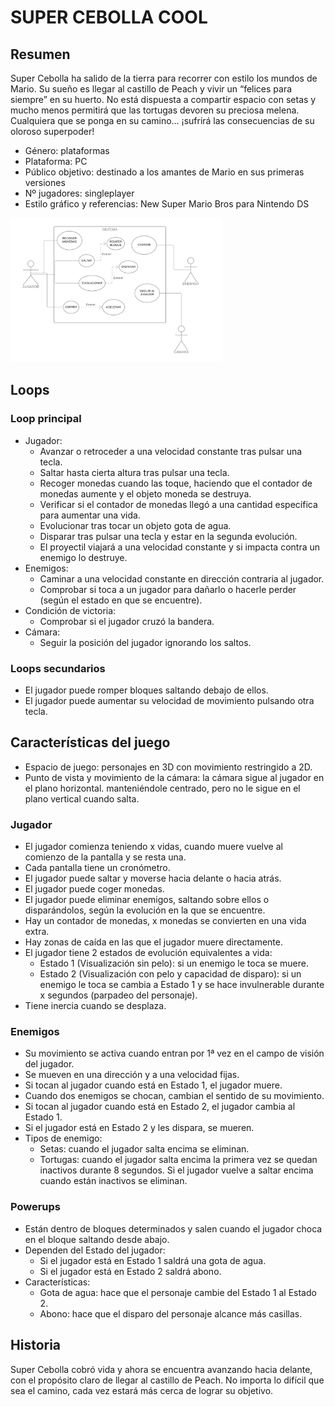 # SUPER CEBOLLA COOL

## Resumen
Super Cebolla ha salido de la tierra para recorrer con estilo los mundos de Mario. Su sueño es llegar al castillo de Peach y vivir un “felices para siempre” en su huerto. No está dispuesta a compartir espacio con setas y mucho menos permitirá que las tortugas devoren su preciosa melena. Cualquiera que se ponga en su camino… ¡sufrirá las consecuencias de su oloroso superpoder!

* Género: plataformas
* Plataforma: PC
* Público objetivo: destinado a los amantes de Mario en sus primeras versiones
* Nº jugadores: singleplayer 
* Estilo gráfico y referencias: New Super Mario Bros para Nintendo DS

<img src="PLATAFORMAS.png" style="zoom: 33%;" />

## Loops
### Loop principal
* Jugador:
   * Avanzar o retroceder a una velocidad constante tras pulsar una tecla. 
   * Saltar hasta cierta altura tras pulsar una tecla.
   * Recoger monedas cuando las toque, haciendo que el contador de monedas aumente y el objeto moneda se destruya.
   * Verificar si el contador de monedas llegó a una cantidad específica para aumentar una vida.
   * Evolucionar tras tocar un objeto gota de agua.
   * Disparar tras pulsar una tecla y estar en la segunda evolución.
   * El proyectil viajará a una velocidad constante y si impacta contra un enemigo lo destruye.
* Enemigos:
   * Caminar a una velocidad constante en dirección contraria al jugador.
   * Comprobar si toca a un jugador para dañarlo o hacerle perder (según el estado en que se encuentre).
* Condición de victoria:
   * Comprobar si el jugador cruzó la bandera.
* Cámara:
   * Seguir la posición del jugador ignorando los saltos.



### Loops secundarios
* El jugador puede romper bloques saltando debajo de ellos.
* El jugador puede aumentar su velocidad de movimiento pulsando otra tecla.

## Características del juego
* Espacio de juego: personajes en 3D con movimiento restringido a 2D.
* Punto de vista y movimiento de la cámara: la cámara sigue al jugador en el plano horizontal. manteniéndole centrado, pero no le sigue en el plano vertical cuando salta.
### Jugador
* El jugador comienza teniendo x vidas, cuando muere vuelve al comienzo de la pantalla y se resta una.
* Cada pantalla tiene un cronómetro.
* El jugador puede saltar y moverse hacia delante o hacia atrás.
* El jugador puede coger monedas.
* El jugador puede eliminar enemigos, saltando sobre ellos o disparándolos, según la evolución en la que se encuentre.
* Hay un contador de monedas, x monedas se convierten en una vida extra.
* Hay zonas de caída en las que el jugador muere directamente.
* El jugador tiene 2 estados de evolución equivalentes a vida:
   * Estado 1 (Visualización sin pelo): si un enemigo le toca se muere.
   * Estado 2 (Visualización con pelo y capacidad de disparo): si un enemigo le toca se cambia a Estado 1 y se hace invulnerable durante x segundos (parpadeo del personaje).
* Tiene inercia cuando se desplaza.
### Enemigos
* Su movimiento se activa cuando entran por 1ª vez en el campo de visión del jugador.
* Se mueven en una dirección y a una velocidad fijas.
* Si tocan al jugador cuando está en Estado 1, el jugador muere.
* Cuando dos enemigos se chocan, cambian el sentido de su movimiento.
* Si tocan al jugador cuando está en Estado 2, el jugador cambia al Estado 1.
* Si el jugador está en Estado 2 y les dispara, se mueren.
* Tipos de enemigo:
   * Setas: cuando el jugador salta encima se eliminan.
   * Tortugas: cuando el jugador salta encima la primera vez se quedan inactivos durante 8 segundos. Si el jugador vuelve a saltar encima cuando están inactivos se eliminan.

### Powerups
* Están dentro de bloques determinados y salen cuando el jugador choca en el bloque saltando desde abajo.
* Dependen del Estado del jugador:
   * Si el jugador está en Estado 1 saldrá una gota de agua.
   * Si el jugador está en Estado 2 saldrá abono.
* Características:
   * Gota de agua: hace que el personaje cambie del Estado 1 al Estado 2.
   * Abono: hace que el disparo del personaje alcance más casillas.

## Historia

Super Cebolla cobró vida y ahora se encuentra avanzando hacia delante, con el propósito claro de llegar al castillo de Peach. No importa lo difícil que sea el camino, cada vez estará más cerca de lograr su objetivo.






